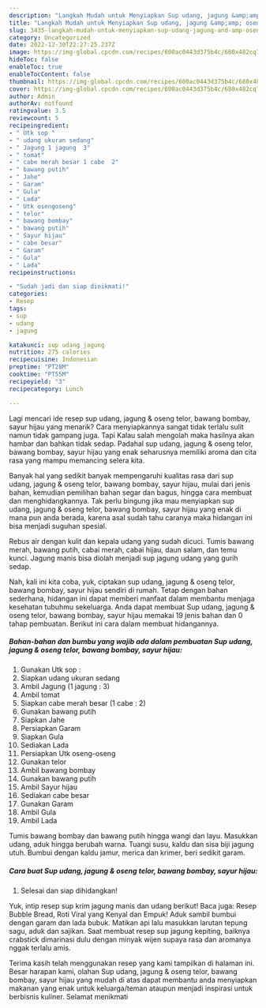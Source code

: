 ```yaml
---
description: "Langkah Mudah untuk Menyiapkan Sup udang, jagung &amp;amp; oseng telor, bawang bombay, sayur hijau yang Menggugah Selera, Buat Buka Puasa Lezat"
title: "Langkah Mudah untuk Menyiapkan Sup udang, jagung &amp;amp; oseng telor, bawang bombay, sayur hijau yang Menggugah Selera, Buat Buka Puasa Lezat"
slug: 3435-langkah-mudah-untuk-menyiapkan-sup-udang-jagung-and-amp-oseng-telor-bawang-bombay-sayur-hijau-yang-menggugah-selera-buat-buka-puasa-lezat
category: Uncategorized
date: 2022-12-30T22:27:25.237Z
image: https://img-global.cpcdn.com/recipes/600ac0443d375b4c/680x482cq70/sup-udang-jagung-oseng-telor-bawang-bombay-sayur-hijau-foto-resep-utama.jpg
hideToc: false
enableToc: true
enableTocContent: false
thumbnail: https://img-global.cpcdn.com/recipes/600ac0443d375b4c/680x482cq70/sup-udang-jagung-oseng-telor-bawang-bombay-sayur-hijau-foto-resep-utama.jpg
cover: https://img-global.cpcdn.com/recipes/600ac0443d375b4c/680x482cq70/sup-udang-jagung-oseng-telor-bawang-bombay-sayur-hijau-foto-resep-utama.jpg
author: Admin
authorAv: notfound
ratingvalue: 3.5
reviewcount: 5
recipeingredient:
- " Utk sop "
- " udang ukuran sedang"
- " Jagung 1 jagung  3"
- " tomat"
- " cabe merah besar 1 cabe  2"
- " bawang putih"
- " Jahe"
- " Garam"
- " Gula"
- " Lada"
- " Utk osengoseng"
- " telor"
- " bawang bombay"
- " bawang putih"
- " Sayur hijau"
- " cabe besar"
- " Garam"
- " Gula"
- " Lada"
recipeinstructions:

- "Sudah jadi dan siap dinikmati!"
categories:
- Resep
tags:
- sup
- udang
- jagung

katakunci: sup udang jagung 
nutrition: 275 calories
recipecuisine: Indonesian
preptime: "PT28M"
cooktime: "PT55M"
recipeyield: "3"
recipecategory: Lunch

---
```



Lagi mencari ide resep sup udang, jagung &amp; oseng telor, bawang bombay, sayur hijau yang menarik? Cara menyiapkannya sangat tidak terlalu sulit namun tidak gampang juga. Tapi Kalau salah mengolah maka hasilnya akan hambar dan bahkan tidak sedap. Padahal sup udang, jagung &amp; oseng telor, bawang bombay, sayur hijau yang enak seharusnya memiliki aroma dan cita rasa yang mampu memancing selera kita.


Banyak hal yang sedikit banyak mempengaruhi kualitas rasa dari sup udang, jagung &amp; oseng telor, bawang bombay, sayur hijau, mulai dari jenis bahan, kemudian pemilihan bahan segar dan bagus, hingga cara membuat dan menghidangkannya. Tak perlu bingung jika mau menyiapkan sup udang, jagung &amp; oseng telor, bawang bombay, sayur hijau yang enak di mana pun anda berada, karena asal sudah tahu caranya maka hidangan ini bisa menjadi suguhan spesial.

Rebus air dengan kulit dan kepala udang yang sudah dicuci. Tumis bawang merah, bawang putih, cabai merah, cabai hijau, daun salam, dan temu kunci. Jagung manis bisa diolah menjadi sup jagung udang yang gurih sedap.


Nah, kali ini kita coba, yuk, ciptakan sup udang, jagung &amp; oseng telor, bawang bombay, sayur hijau sendiri di rumah. Tetap dengan bahan sederhana, hidangan ini dapat memberi manfaat dalam membantu menjaga kesehatan tubuhmu sekeluarga. Anda dapat membuat Sup udang, jagung &amp; oseng telor, bawang bombay, sayur hijau memakai 19 jenis bahan dan 0 tahap pembuatan. Berikut ini cara dalam membuat hidangannya.

<!--inarticleads1-->

##### Bahan-bahan dan bumbu yang wajib ada dalam pembuatan Sup udang, jagung &amp; oseng telor, bawang bombay, sayur hijau:

1. Gunakan  Utk sop :
1. Siapkan  udang ukuran sedang
1. Ambil  Jagung (1 jagung : 3)
1. Ambil  tomat
1. Siapkan  cabe merah besar (1 cabe : 2)
1. Gunakan  bawang putih
1. Siapkan  Jahe
1. Persiapkan  Garam
1. Siapkan  Gula
1. Sediakan  Lada
1. Persiapkan  Utk oseng-oseng
1. Gunakan  telor
1. Ambil  bawang bombay
1. Gunakan  bawang putih
1. Ambil  Sayur hijau
1. Sediakan  cabe besar
1. Gunakan  Garam
1. Ambil  Gula
1. Ambil  Lada


Tumis bawang bombay dan bawang putih hingga wangi dan layu. Masukkan udang, aduk hingga berubah warna. Tuangi susu, kaldu dan sisa biji jagung utuh. Bumbui dengan kaldu jamur, merica dan krimer, beri sedikit garam. 

<!--inarticleads2-->

##### Cara buat Sup udang, jagung &amp; oseng telor, bawang bombay, sayur hijau:


1. Selesai dan siap dihidangkan!

Yuk, intip resep sup krim jagung manis dan udang berikut! Baca juga: Resep Bubble Bread, Roti Viral yang Kenyal dan Empuk! Aduk sambil bumbui dengan garam dan lada bubuk. Matikan api lalu masukkan larutan tepung sagu, aduk dan sajikan. Saat membuat resep sup jagung kepiting, baiknya crabstick dimarinasi dulu dengan minyak wijen supaya rasa dan aromanya nggak terlalu amis. 

Terima kasih telah menggunakan resep yang kami tampilkan di halaman ini. Besar harapan kami, olahan Sup udang, jagung &amp; oseng telor, bawang bombay, sayur hijau yang mudah di atas dapat membantu anda menyiapkan makanan yang enak untuk keluarga/teman ataupun menjadi inspirasi untuk berbisnis kuliner. Selamat menikmati
